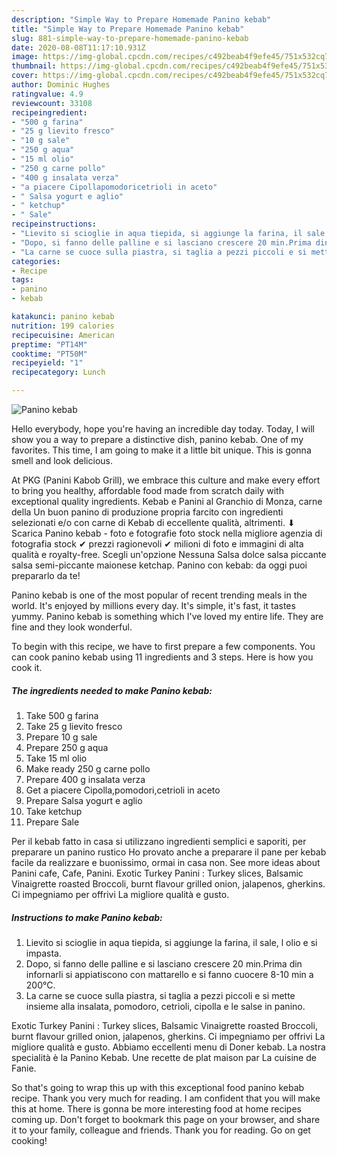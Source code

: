 ```yaml
---
description: "Simple Way to Prepare Homemade Panino kebab"
title: "Simple Way to Prepare Homemade Panino kebab"
slug: 881-simple-way-to-prepare-homemade-panino-kebab
date: 2020-08-08T11:17:10.931Z
image: https://img-global.cpcdn.com/recipes/c492beab4f9efe45/751x532cq70/panino-kebab-recipe-main-photo.jpg
thumbnail: https://img-global.cpcdn.com/recipes/c492beab4f9efe45/751x532cq70/panino-kebab-recipe-main-photo.jpg
cover: https://img-global.cpcdn.com/recipes/c492beab4f9efe45/751x532cq70/panino-kebab-recipe-main-photo.jpg
author: Dominic Hughes
ratingvalue: 4.9
reviewcount: 33108
recipeingredient:
- "500 g farina"
- "25 g lievito fresco"
- "10 g sale"
- "250 g aqua"
- "15 ml olio"
- "250 g carne pollo"
- "400 g insalata verza"
- "a piacere Cipollapomodoricetrioli in aceto"
- " Salsa yogurt e aglio"
- " ketchup"
- " Sale"
recipeinstructions:
- "Lievito si scioglie in aqua tiepida, si aggiunge la farina, il sale, l olio e si impasta."
- "Dopo, si fanno delle palline e si lasciano crescere 20 min.Prima din infornarli si appiatiscono con mattarello e si fanno cuocere 8-10 min a 200°C."
- "La carne se cuoce sulla piastra, si taglia a pezzi piccoli e si mette insieme alla insalata, pomodoro, cetrioli, cipolla e le salse in panino."
categories:
- Recipe
tags:
- panino
- kebab

katakunci: panino kebab 
nutrition: 199 calories
recipecuisine: American
preptime: "PT14M"
cooktime: "PT50M"
recipeyield: "1"
recipecategory: Lunch

---
```



![Panino kebab](https://img-global.cpcdn.com/recipes/c492beab4f9efe45/751x532cq70/panino-kebab-recipe-main-photo.jpg)

Hello everybody, hope you're having an incredible day today. Today, I will show you a way to prepare a distinctive dish, panino kebab. One of my favorites. This time, I am going to make it a little bit unique. This is gonna smell and look delicious.

At PKG (Panini Kabob Grill), we embrace this culture and make every effort to bring you healthy, affordable food made from scratch daily with exceptional quality ingredients. Kebab e Panini al Granchio di Monza, carne della Un buon panino di produzione propria farcito con ingredienti selezionati e/o con carne di Kebab di eccellente qualità, altrimenti. ⬇ Scarica Panino kebab - foto e fotografie foto stock nella migliore agenzia di fotografia stock ✔ prezzi ragionevoli ✔ milioni di foto e immagini di alta qualità e royalty-free. Scegli un&#39;opzione Nessuna Salsa dolce salsa piccante salsa semi-piccante maionese ketchap. Panino con kebab: da oggi puoi prepararlo da te!

Panino kebab is one of the most popular of recent trending meals in the world. It's enjoyed by millions every day. It's simple, it's fast, it tastes yummy. Panino kebab is something which I've loved my entire life. They are fine and they look wonderful.


To begin with this recipe, we have to first prepare a few components. You can cook panino kebab using 11 ingredients and 3 steps. Here is how you cook it.

<!--inarticleads1-->

##### The ingredients needed to make Panino kebab:

1. Take 500 g farina
1. Take 25 g lievito fresco
1. Prepare 10 g sale
1. Prepare 250 g aqua
1. Take 15 ml olio
1. Make ready 250 g carne pollo
1. Prepare 400 g insalata verza
1. Get a piacere Cipolla,pomodori,cetrioli in aceto
1. Prepare  Salsa yogurt e aglio
1. Take  ketchup
1. Prepare  Sale


Per il kebab fatto in casa si utilizzano ingredienti semplici e saporiti, per preparare un panino rustico Ho provato anche a preparare il pane per kebab facile da realizzare e buonissimo, ormai in casa non. See more ideas about Panini cafe, Cafe, Panini. Exotic Turkey Panini : Turkey slices, Balsamic Vinaigrette roasted Broccoli, burnt flavour grilled onion, jalapenos, gherkins. Ci impegniamo per offrivi La migliore qualità e gusto. 

<!--inarticleads2-->

##### Instructions to make Panino kebab:

1. Lievito si scioglie in aqua tiepida, si aggiunge la farina, il sale, l olio e si impasta.
1. Dopo, si fanno delle palline e si lasciano crescere 20 min.Prima din infornarli si appiatiscono con mattarello e si fanno cuocere 8-10 min a 200°C.
1. La carne se cuoce sulla piastra, si taglia a pezzi piccoli e si mette insieme alla insalata, pomodoro, cetrioli, cipolla e le salse in panino.


Exotic Turkey Panini : Turkey slices, Balsamic Vinaigrette roasted Broccoli, burnt flavour grilled onion, jalapenos, gherkins. Ci impegniamo per offrivi La migliore qualità e gusto. Abbiamo eccellenti menu di Doner kebab. La nostra specialità è la Panino Kebab. Une recette de plat maison par La cuisine de Fanie. 

So that's going to wrap this up with this exceptional food panino kebab recipe. Thank you very much for reading. I am confident that you will make this at home. There is gonna be more interesting food at home recipes coming up. Don't forget to bookmark this page on your browser, and share it to your family, colleague and friends. Thank you for reading. Go on get cooking!
